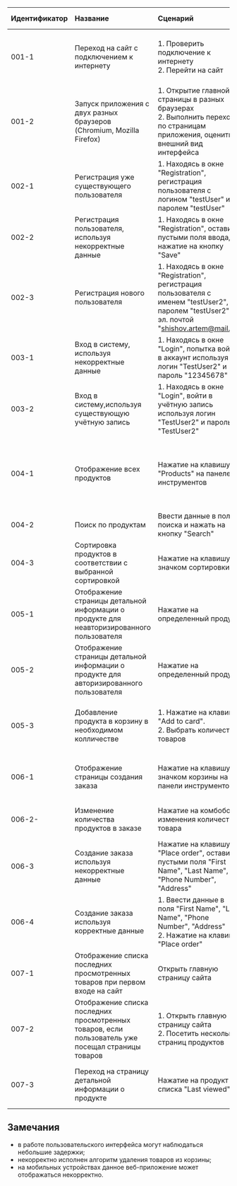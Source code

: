 |Идентификатор|Название|Сценарий|Ожидаемый результат|Фактический результат| Оценка|
|:---|:---|:---|:---|:---|:---|
|001-1| Переход на сайт с подключением к интернету | 1. Проверить подключение к интернету <br /> 2. Перейти на сайт | Переход на главную страницу сайта согласно мокапу в требованиях | Открылась главная страница |Тест пройден |
|001-2|  Запуск приложения с двух разных браузеров (Chromium, Mozilla Firefox) |  1. Открытие главной страницы в разных браузерах <br /> 2. Выполнить переходы по страницам приложения, оценить внешний вид интерфейса| Одинаковый внешний вид интерфейса приложения в двух браузерах | Внешний вид интерфейса совпадает в двух разных браузерах | Тест пройден |
|002-1|  Регистрация уже существующего пользователя | 1. Находясь в окне "Registration", регистрация пользователя с логином "testUser" и паролем "testUser" | Отображение уведомления о сущестовании такого пользователя | Не было показано сообщение о сущестовании такого пользователя | Тест не пройден |
|002-2|  Регистрация пользователя, используя некорректные данные | 1. Находясь в окне "Registration", оставить пустыми поля ввода, нажатие на кнопку "Save" | Отображение информации о некорректности введенных данных | Отобразилась информация о некорректности введенных данных |Тест пройден |
|002-3|  Регистрация нового пользователя | 1. Находясь в окне "Registration", регистрация пользователя с именем "testUser2", паролем "testUser2", и эл. почтой "shishov.artem@mail.ru" | Успешное создание учётной записи | Учётная запись успешно создана |Тест пройден |
|003-1|  Вход в систему, используя некорректные данные | 1. Находясь в окне "Login", попытка войти в аккаунт используя логин "TestUser2" и пароль "12345678" | Отобразить сообщение об неправильно введённом пароле | Показано сообщение об неправильно введённых данных | Тест пройден |
|003-2|  Вход в систему,используя существующую учётную запись | 1. Находясь в окне "Login", войти в учётную запись используя логин "TestUser2" и пароль "TestUser2" | Успешный вход в учётную запись | Успешный вход в учётную запись | Тест пройден |
|004-1|  Отображение всех продуктов | Нажатие на клавишу "Products" на панеле инструментов | Отображение страницы просмотра всех продуктов | Отсутствует клавиша "Products". Продукты отображаются при входе на главную страницу | Тест не пройден |
|004-2|  Поиск по продуктам | Ввести данные в поле поиска и нажать на кнопку "Search" | Отображение результатов поиска | Отобразились результаты поиска | Тест пройден |
|004-3|  Сортировка продуктов в соответствии с выбранной сортировкой | Нажатие на клавишу со значком сортировки | Отображение обновленного списка продуктов на экране | Отобразился обновленный список продуктов на экране | Тест пройден |
|005-1|  Отображение страницы детальной информации о продукте для неавторизированного пользователя | Нажатие на определенный продукт | Приложение переходит на страницу входа в систему | Приложение перешло на страницу входа в систему | Тест пройден |
|005-2|  Отображение страницы детальной информации о продукте для авторизированного пользователя | Нажатие на определенный продукт | Отображение страницы детальной информации о продукте | Отобразилась страница детальной информации о продукте | Тест пройден |
|005-3|  Добавление продукта в корзину в необходимом колличестве | 1. Нажатие на клавишу "Add to card". <br /> 2. Выбрать количество товаров | Добавление текущего продукта с выбранным количеством в корзину | Продукт с выбранным количеством добавился в корзину | Тест пройден |
|006-1|  Отображение страницы создания заказа | Нажатие на клавишу со значком корзины на панели инструментов | Приложение переходит на страницу создания заказа | Приложение перешло на страницу создания заказа | Тест пройден |
|006-2-|  Изменение количества продуктов в заказе | Нажатие на комбобокс изменения количества товара | Изменение количества товаров в корзине | Не изменилось количество товаров в корзине | Тест не пройден |
|006-3|  Создание заказа используя некорректные данные | Нажатие на клавишу "Place order", оставив пустыми поля "First Name", "Last Name", "Phone Number", "Address"| Отображение информации о некорректности введенных данных | Отобразилась информация о некорректности введенных данных | Тест пройден |
|006-4|  Создание заказа используя корректные данные | 1. Ввести данные в поля "First Name", "Last Name", "Phone Number", "Address" <br /> 2. Нажатие на клавишу "Place order" | Приложение создает заказ с выбранными продуктами и введенными данными | Приложение создало заказ с выбранными продуктами и введенными данными | Тест пройден |
|007-1|  Отображение списка последних просмотренных товаров при первом входе на сайт | Открыть главную страницу сайта | Отсутствие продуктов в списке "Last viewed" | Продукты в списке отсутствуют | Тест пройден |
|007-2|  Отображение списка последних просмотренных товаров, если пользователь уже посещал страницы товаров | 1. Открыть главную страницу сайта <br /> 2. Посетить несколько страниц продуктов | Отображение продуктов в списке "Last viewed" | Продукты отобразились в списке | Тест пройден |
|007-3|  Переход на страницу детальной информации о продукте | Нажатие на продукт из списка "Last viewed" | Отображение страницы детальной информации о продукте | Отобразилась страница детальной информации о продукте | Тест пройден |
## Замечания
* в работе пользовательского интерфейса могут наблюдаться небольшие задержки;
* некорректно исполнен алгоритм удаления товаров из корзины;
* на мобильных устройствах данное веб-приложение может отображаться некорректно.

